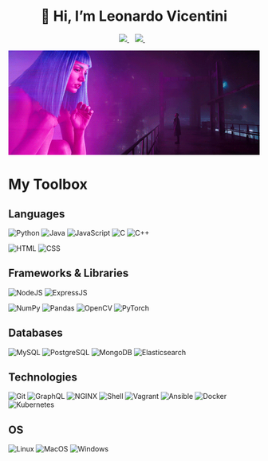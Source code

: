 <h1 align="center">👋 Hi, I’m Leonardo Vicentini</h1>

<p align='center'>
  <a href="https://www.linkedin.com/in/leonardovicentini/">
    <img src="https://img.shields.io/badge/LinkedIn-0077B5?style=for-the-badge&logo=linkedin&logoColor=white"></img>
  </a>&nbsp;&nbsp;
  <a href="mailto:vicentini.leonardo99@gmail.com">
    <img src="https://img.shields.io/badge/Gmail-D14836?style=for-the-badge&logo=gmail&logoColor=white"></img>
  </a> &nbsp;&nbsp;
</p>

<p align="center">
  <img src="blade_runner.gif" alt="animated" />
</p>

# My Toolbox

## Languages
<!--
<div>
  <img src="https://github.com/devicons/devicon/blob/master/icons/python/python-original-wordmark.svg" title="Python" alt="Python" width="50" height="50"/>&nbsp;
  <img src="https://github.com/devicons/devicon/blob/master/icons/java/java-original-wordmark.svg" title="Java" alt="Java" width="50" height="50"/>&nbsp;
  <img src="https://github.com/devicons/devicon/blob/master/icons/javascript/javascript-original.svg" title="JavaScript" alt="JavaScript" width="50" height="50"/>&nbsp;
  <img src="https://github.com/devicons/devicon/blob/master/icons/cplusplus/cplusplus-original.svg" title="C++" alt="C++" width="50" height="50"/>&nbsp;
  <img src="https://github.com/devicons/devicon/blob/master/icons/c/c-original.svg" title="C" alt="C" width="50" height="50"/>&nbsp;
  
  <img src="https://github.com/devicons/devicon/blob/master/icons/html5/html5-original-wordmark.svg" title="HTML5" alt="HTML5" width="50" height="50"/>&nbsp;
  <img src="https://github.com/devicons/devicon/blob/master/icons/css3/css3-plain-wordmark.svg"  title="CSS3" alt="CSS3" width="50" height="50"/>&nbsp;  
</div>
-->
![Python](https://img.shields.io/badge/Python-FFD43B?style=for-the-badge&logo=python&logoColor=blue)
![Java](https://img.shields.io/badge/Java-ED8B00?style=for-the-badge&logo=java&logoColor=white)
![JavaScript](https://img.shields.io/badge/JavaScript-323330?style=for-the-badge&logo=javascript&logoColor=F7DF1E)
![C](https://img.shields.io/badge/C-00599C?style=for-the-badge&logo=c&logoColor=white)
![C++](https://img.shields.io/badge/C%2B%2B-00599C?style=for-the-badge&logo=c%2B%2B&logoColor=white)

![HTML](https://img.shields.io/badge/HTML5-E34F26?style=for-the-badge&logo=html5&logoColor=white)
![CSS](https://img.shields.io/badge/CSS3-1572B6?style=for-the-badge&logo=css3&logoColor=white)
  

## Frameworks & Libraries

![NodeJS](https://img.shields.io/badge/Node.js-339933?style=for-the-badge&logo=nodedotjs&logoColor=white)
![ExpressJS](https://img.shields.io/badge/Express.js-000000?style=for-the-badge&logo=express&logoColor=white)

![NumPy](https://img.shields.io/badge/Numpy-777BB4?style=for-the-badge&logo=numpy&logoColor=white)
![Pandas](https://img.shields.io/badge/Pandas-2C2D72?style=for-the-badge&logo=pandas&logoColor=white)
![OpenCV](https://img.shields.io/badge/OpenCV-27338e?style=for-the-badge&logo=OpenCV&logoColor=white)
![PyTorch](https://img.shields.io/badge/PyTorch-EE4C2C?style=for-the-badge&logo=PyTorch&logoColor=white)


<!--
<div>
  <img src="https://github.com/devicons/devicon/blob/master/icons/nodejs/nodejs-original-wordmark.svg" title="NodeJS" alt="NodeJS" width="50" height="50"/>&nbsp;
  <img src="https://github.com/devicons/devicon/blob/master/icons/express/express-original-wordmark.svg" title="ExpressJS" alt="ExpressJS" width="50" height="50"/>&nbsp;

  <img src="https://github.com/devicons/devicon/blob/master/icons/numpy/numpy-original-wordmark.svg" title="NumPy" alt="NumPy" width="50" height="50"/>&nbsp;
  <img src="https://github.com/devicons/devicon/blob/develop/icons/matplotlib/matplotlib-original-wordmark.svg" title="Matplotlib" alt="Matplotlib" width="50" height="50"/>&nbsp;
  <img src="https://github.com/devicons/devicon/blob/master/icons/opencv/opencv-original-wordmark.svg" title="OpenCV" alt="OpenCV" width="50" height="50"/>&nbsp;
  <img src="https://github.com/devicons/devicon/blob/master/icons/pytorch/pytorch-original-wordmark.svg" title="PyTorch" alt="PyTorch" width="50" height="50"/>&nbsp;
  
  <img src="https://github.com/devicons/devicon/blob/develop/icons/akka/akka-original-wordmark.svg" title="Akka" alt="Akka" width="50" height="50"/>&nbsp;
  <!--<img src="https://github.com/devicons/devicon/blob/develop/icons/hibernate/hibernate-original-wordmark.svg" title="Hibernate" alt="Hibernate" width="50" height="50"/>&nbsp;
-->
 
</div>

## Databases
![MySQL](https://img.shields.io/badge/MySQL-005C84?style=for-the-badge&logo=mysql&logoColor=white)
![PostgreSQL](https://img.shields.io/badge/PostgreSQL-316192?style=for-the-badge&logo=postgresql&logoColor=white)
![MongoDB](https://img.shields.io/badge/MongoDB-4EA94B?style=for-the-badge&logo=mongodb&logoColor=white)
![Elasticsearch](https://img.shields.io/badge/Elastic_Search-005571?style=for-the-badge&logo=elasticsearch&logoColor=white)

<!--
<div>
  <img src="https://github.com/devicons/devicon/blob/master/icons/mysql/mysql-original-wordmark.svg" title="MySQL"  alt="MySQL" width="50" height="50"/>&nbsp;
  <img src="https://github.com/devicons/devicon/blob/master/icons/postgresql/postgresql-original-wordmark.svg" title="PostgreSQL"  alt="PostgreSQL" width="50" height="50"/>&nbsp;
  <img src="https://github.com/devicons/devicon/blob/master/icons/mongodb/mongodb-original-wordmark.svg" title="MongoDB"  alt="MongoDB" width="50" height="50"/>&nbsp;
  <img src="https://github.com/devicons/devicon/blob/develop/icons/elasticsearch/elasticsearch-original-wordmark.svg" title="Elasticsearch"  alt="Elasticsearch" width="50" height="50"/>&nbsp;
</div>
 -->

## Technologies
![Git](https://img.shields.io/badge/GIT-E44C30?style=for-the-badge&logo=git&logoColor=white)
![GraphQL](https://img.shields.io/badge/GraphQl-E10098?style=for-the-badge&logo=graphql&logoColor=white)
![NGINX](https://img.shields.io/badge/Nginx-009639?style=for-the-badge&logo=nginx&logoColor=white)
![Shell](https://img.shields.io/badge/Shell_Script-121011?style=for-the-badge&logo=gnu-bash&logoColor=white)
![Vagrant](https://img.shields.io/badge/Vagrant-1868F2?style=for-the-badge&logo=Vagrant&logoColor=white)
![Ansible](https://img.shields.io/badge/Ansible-000000?style=for-the-badge&logo=ansible&logoColor=white)
![Docker](https://img.shields.io/badge/Docker-2CA5E0?style=for-the-badge&logo=docker&logoColor=white)
![Kubernetes](https://img.shields.io/badge/kubernetes-326ce5.svg?&style=for-the-badge&logo=kubernetes&logoColor=white)
<!--
<div>
  <img src="https://github.com/devicons/devicon/blob/master/icons/git/git-original-wordmark.svg" title="Git" alt="Git" width="50" height="50"/>
  <img src="https://github.com/devicons/devicon/blob/master/icons/graphql/graphql-plain-wordmark.svg" title="GraphQL" alt="GraphQL" width="50" height="50"/>
  <img src="https://github.com/devicons/devicon/blob/master/icons/nginx/nginx-original.svg" title="NGINX" alt="NGINX" width="50" height="50"/>
  <img src="https://github.com/devicons/devicon/blob/master/icons/bash/bash-original.svg" title="bash" alt="bash" width="50" height="50"/>
  <img src="https://github.com/devicons/devicon/blob/master/icons/vagrant/vagrant-original-wordmark.svg" title="Vagrant" alt="Vagrant" width="50" height="50"/>
  <img src="https://github.com/devicons/devicon/blob/master/icons/ansible/ansible-original-wordmark.svg" title="Ansible" alt="Ansible" width="50" height="50"/>
  <img src="https://github.com/devicons/devicon/blob/master/icons/docker/docker-original-wordmark.svg" title="Docker" alt="Docker" width="50" height="50"/>
  <img src="https://github.com/devicons/devicon/blob/master/icons/kubernetes/kubernetes-plain-wordmark.svg" title="Kubernetes" alt="Kubernetes" width="50" height="50"/>
</div>
-->

## OS
![Linux](https://img.shields.io/badge/Linux-FCC624?style=for-the-badge&logo=linux&logoColor=black)
![MacOS](https://img.shields.io/badge/mac%20os-000000?style=for-the-badge&logo=apple&logoColor=white)
![Windows](https://img.shields.io/badge/Windows-0078D6?style=for-the-badge&logo=windows&logoColor=white)

<!--
<div>
  <img src="https://github.com/devicons/devicon/blob/master/icons/linux/linux-original.svg" title="Linux (Ubuntu)" alt="Linux" width="50" height="50"/>
  <img src="https://github.com/devicons/devicon/blob/master/icons/apple/apple-original.svg" title="MacOS & iOS" alt="" width="50" height="50"/>
  <img src="https://github.com/devicons/devicon/blob/master/icons/windows8/windows8-original.svg" title="Windows" alt="Windows" width="50" height="50"/>
</div>
-->
